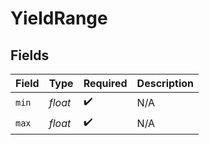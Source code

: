 # YieldRange


## Fields

| Field              | Type               | Required           | Description        |
| ------------------ | ------------------ | ------------------ | ------------------ |
| `min`              | *float*            | :heavy_check_mark: | N/A                |
| `max`              | *float*            | :heavy_check_mark: | N/A                |